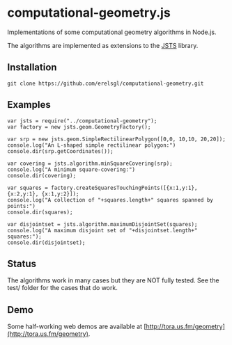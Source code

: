computational-geometry.js
=========================

Implementations of some computational geometry algorithms in Node.js.

The algorithms are implemented as extensions to the [JSTS](https://github.com/bjornharrtell/jsts) library.


Installation
------------

    git clone https://github.com/erelsgl/computational-geometry.git


Examples
--------

	var jsts = require("../computational-geometry");
	var factory = new jsts.geom.GeometryFactory();
	
	var srp = new jsts.geom.SimpleRectilinearPolygon([0,0, 10,10, 20,20]);
	console.log("An L-shaped simple rectilinear polygon:")
	console.dir(srp.getCoordinates());
	
	var covering = jsts.algorithm.minSquareCovering(srp);
	console.log("A minimum square-covering:")
	console.dir(covering);
	
	var squares = factory.createSquaresTouchingPoints([{x:1,y:1}, {x:2,y:1}, {x:1,y:2}]);
	console.log("A collection of "+squares.length+" squares spanned by points:")
	console.dir(squares);
	
	var disjointset = jsts.algorithm.maximumDisjointSet(squares);
	console.log("A maximum disjoint set of "+disjointset.length+" squares:");
	console.dir(disjointset);


Status
------
The algorithms work in many cases but they are NOT fully tested. See the test/ folder
for the cases that do work.
    
    
Demo
----
Some half-working web demos are available at [http://tora.us.fm/geometry](http://tora.us.fm/geometry).

   